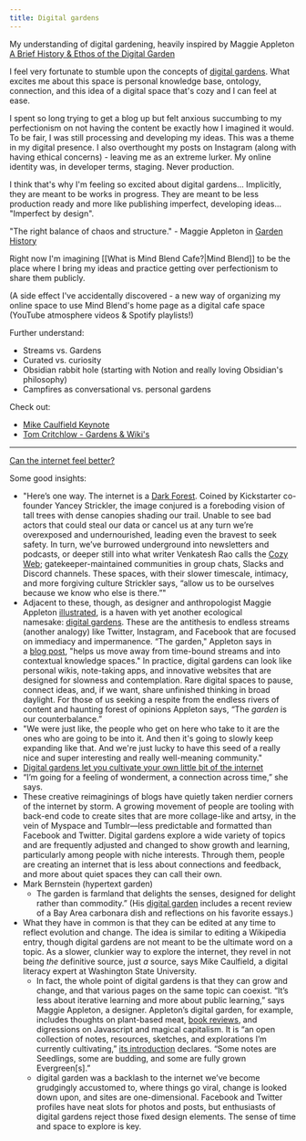 ```yaml
---
title: Digital gardens
---
```


My understanding of digital gardening, heavily inspired by Maggie Appleton
[A Brief History & Ethos of the Digital Garden](https://maggieappleton.com/garden-history)


I feel very fortunate to stumble upon the concepts of [digital gardens](https://maggieappleton.com/garden-history). What excites me about this space is personal knowledge base, ontology, connection, and this idea of a digital space that's cozy and I can feel at ease. 

I spent so long trying to get a blog up but felt anxious succumbing to my perfectionism on not having the content be exactly how I imagined it would. To be fair, I was still processing and developing my ideas. This was a theme in my digital presence. I also overthought my posts on Instagram (along with having ethical concerns) - leaving me as an extreme lurker. My online identity was, in developer terms, staging. Never production. 

I think that's why I'm feeling so excited about digital gardens... Implicitly, they are meant to be works in progress. They are meant to be less production ready and more like publishing imperfect, developing ideas... "Imperfect by design".

"The right balance of chaos and structure." - Maggie Appleton in [Garden History](https://maggieappleton.com/garden-history)

Right now I'm imagining [[What is Mind Blend Cafe?|Mind Blend]] to be the place where I bring my ideas and practice getting over perfectionism to share them publicly.

(A side effect I've accidentally discovered - a new way of organizing my online space to use Mind Blend's home page as a digital cafe space (YouTube atmosphere videos & Spotify playlists!)

Further understand:
- Streams vs. Gardens 
- Curated vs. curiosity
- Obsidian rabbit hole (starting with Notion and really loving Obsidian's philosophy)
- Campfires as conversational vs. personal gardens

Check out: 
- [Mike Caulfield Keynote](https://www.youtube.com/watch?v=ckv_CjyKyZY)
- [Tom Critchlow - Gardens & Wiki's](https://tomcritchlow.com/2018/10/10/of-gardens-and-wikis/)



---------
[Can the internet feel better?](https://www.earlymagazine.com/articles/can-the-internet-feel-better)


Some good insights: 
- "Here’s one way. The internet is a [Dark Forest](https://onezero.medium.com/the-dark-forest-theory-of-the-internet-7dc3e68a7cb1). Coined by Kickstarter co-founder Yancey Strickler, the image conjured is a foreboding vision of tall trees with dense canopies shading our trail. Unable to see bad actors that could steal our data or cancel us at any turn we’re overexposed and undernourished, leading even the bravest to seek safety. In turn, we’ve burrowed underground into newsletters and podcasts, or deeper still into what writer Venkatesh Rao calls the [Cozy Web](https://studio.ribbonfarm.com/p/the-extended-internet-universe); gatekeeper-maintained communities in group chats, Slacks and Discord channels. These spaces, with their slower timescale, intimacy, and more forgiving culture Strickler says, “allow us to be ourselves because we know who else is there.”"
- Adjacent to these, though, as designer and anthropologist Maggie Appleton [illustrated](https://maggieappleton.com/cozy-web), is a haven with yet another ecological namesake: [digital gardens](https://www.technologyreview.com/2020/09/03/1007716/digital-gardens-let-you-cultivate-your-own-little-bit-of-the-internet/). These are the antithesis to endless streams (another analogy) like Twitter, Instagram, and Facebook that are focused on immediacy and impermanence. “The garden," Appleton says in a [blog post](https://maggieappleton.com/garden-history), "helps us move away from time-bound streams and into contextual knowledge spaces." In practice, digital gardens can look like personal wikis, note-taking apps, and innovative websites that are designed for slowness and contemplation. Rare digital spaces to pause, connect ideas, and, if we want, share unfinished thinking in broad daylight. For those of us seeking a respite from the endless rivers of content and haunting forest of opinions Appleton says, “The _garden_ is our counterbalance.”
- "We were just like, the people who get on here who take to it are the ones who are going to be into it. And then it's going to slowly keep expanding like that. And we're just lucky to have this seed of a really nice and super interesting and really well-meaning community."
- [Digital gardens let you cultivate your own little bit of the internet](https://www.technologyreview.com/2020/09/03/1007716/digital-gardens-let-you-cultivate-your-own-little-bit-of-the-internet/)
- “I’m going for a feeling of wonderment, a connection across time,” she says.
- These creative reimaginings of blogs have quietly taken nerdier corners of the internet by storm. A growing movement of people are tooling with back-end code to create sites that are more collage-like and artsy, in the vein of Myspace and Tumblr—less predictable and formatted than Facebook and Twitter. Digital gardens explore a wide variety of topics and are frequently adjusted and changed to show growth and learning, particularly among people with niche interests. Through them, people are creating an internet that is less about connections and feedback, and more about quiet spaces they can call their own.
- Mark Bernstein (hypertext garden)
	- The garden is farmland that delights the senses, designed for delight rather than commodity.” (His [digital garden](https://www.markbernstein.org/) includes a recent review of a Bay Area carbonara dish and reflections on his favorite essays.)
- What they have in common is that they can be edited at any time to reflect evolution and change. The idea is similar to editing a Wikipedia entry, though digital gardens are not meant to be the ultimate word on a topic. As a slower, clunkier way to explore the internet, they revel in not being _the_ definitive source, just _a_ source, says Mike Caulfield, a digital literacy expert at Washington State University.
	- In fact, the whole point of digital gardens is that they can grow and change, and that various pages on the same topic can coexist. “It’s less about iterative learning and more about public learning,” says Maggie Appleton, a designer. Appleton’s digital garden, for example, includes thoughts on plant-based meat, [book reviews](https://maggieappleton.com/bookshelf/), and digressions on Javascript and magical capitalism. It is “an open collection of notes, resources, sketches, and explorations I’m currently cultivating,” [its introduction](https://maggieappleton.com/garden) declares. “Some notes are Seedlings, some are budding, and some are fully grown Evergreen[s].”
	- digital garden was a backlash to the internet we’ve become grudgingly accustomed to, where things go viral, change is looked down upon, and sites are one-dimensional. Facebook and Twitter profiles have neat slots for photos and posts, but enthusiasts of digital gardens reject those fixed design elements. The sense of time and space to explore is key.